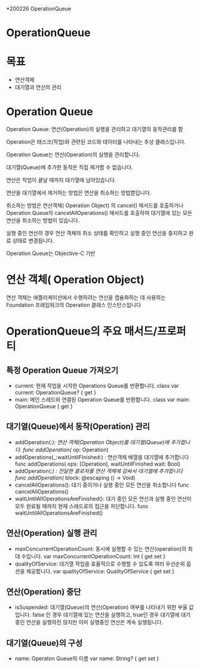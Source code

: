 *200226 OperationQueue
# OperationQueue

# 목표

- 연산객체
- 대기열과 연산의 관리

# Operation Queue

Operation Queue: 연산(Operation)의 실행을 관리하고 대기열의 동작관리를 함

Operation은 태스크(작업)와 관련된 코드와 데이터를 나타내는 추상 클래스입니다.

Operation Queue는 연산(Operation)의 실행을 관리합니다.

대기열(Queue)에 추가한 동작은 직접 제거할 수 없습니다.

연산은 작업이 끝날 때까지 대기열에 남아있습니다.

연산을 대기열에서 제거하는 방법은 연산을 취소하는 방법뿐입니다.

취소하는 방법은 연산객체( Operation Object) 의 cancel() 매서드를 호출하거나 Operation Queue의 cancelAllOperations() 매서드를 호출하여 대기열에 있는 모든 연산을 취소하는 방법이 있습니다.

실행 중인 연산의 경우 연산 객체의 취소 상태를 확인하고 실행 중인 연산을 중지하고 완료 상태로 변경됩니다.

Operation Queue는 Objective-C 기반

# 연산 객체( Operation Object)

연산 객체는 애플리케이션에서 수행하려는 연산을 캡슐화하는 데 사용하는 Foundation 프레임워크의 Operation 클래스 인스턴스입니다

# OperationQueue의 주요 매서드/프로퍼티

## 특정 Operation Queue 가져오기

- current: 현재 작업을 시작한 Operations Queue를 반환합니다.
class var current: OperationQueue? { get }
- main: 메인 스레드와 연결된 Operation Queue를 반환합니다.
class var main: OperationQueue { get }

## 대기열(Queue)에서 동작(Operation) 관리

- addOperation(*:): 연산 객체(Operation Object)를 대기열(Queue)에 추가합니다.
func addOperation(* op: Operation)
- addOperations(_:waitUntilFInished:) : 연산객체 배열을 대기열에 추가합니다
func addOperations( ops: [Operation], waitUntilFinished wait: Bool)
- addOperation(*:) : 전달한 클로저를 연산 객체에 감싸서 대기열에 추가합니다
func addOperation(* block: @escaping () → Void)
- cancelAllOperations(): 대기 중이거나 실행 중인 모든 연산을 취소합니다
func cancelAllOperations()
- waitUntilAllOperationsAreFinished(): 대기 중인 모든 연산과 실행 중인 연산이 모두 완료될 때까지 현재 스레드로의 접근을 차단합니다.
func waitUntilAllOperationsAreFinished()

## 연산(Operation) 실행 관리

- maxConcurrentOperationCount: 동시에 실행할 수 있는 연산(operation)의 최대 수입니다.
var maxConcurrentOperationCount: Int { get set }
- qualityOfService: 대기열 작업을 효율적으로 수행할 수 있도록 여러 우선순위 옵션을 제공합니다.
var qualityOfService: QualityOfService { get set }

## 연산(Operation) 중단

- isSuspended: 대기열(Queue)의 연산(Operation) 여부를 나타내기 위한 부울 값입니다. 
false 인 경우 대기열에 있는 연산을 실행하고, true인 경우 대기열에 대기 중인 연산을 실행하진 않지만 이미 실행중인 연산은 계속 실행됩니다.

## 대기열(Queue)의 구성

- name: Operaton Queue의 이름
var name: String? { get set }
